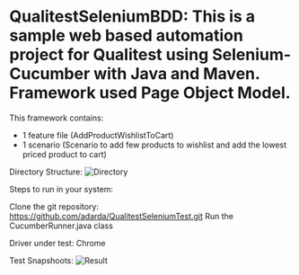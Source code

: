 # QualitestSeleniumBDD: This is a sample web based automation project for Qualitest using Selenium-Cucumber with Java and Maven. Framework used Page Object Model.

This framework contains:

- 1 feature file (AddProductWishlistToCart)
- 1 scenario (Scenario to add few products to wishlist and add the lowest priced product to cart)

Directory Structure:
![Directory](https://user-images.githubusercontent.com/49127322/132145876-29e7b4e8-1905-422b-b9a0-20743fa20250.JPG)

Steps to run in your system:

Clone the git repository: https://github.com/adarda/QualitestSeleniumTest.git
Run the CucumberRunner.java class

Driver under test:
Chrome

Test Snapshoots:
![Result](https://user-images.githubusercontent.com/49127322/132145785-3f9c081e-8bb7-4785-b201-ab10a6c42825.JPG)
 
